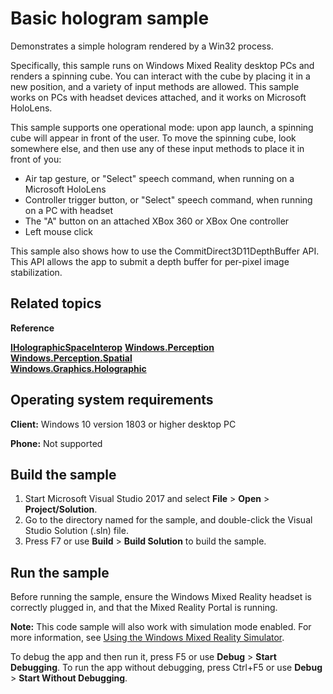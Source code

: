 ﻿---
page_type: sample
languages:
- cppwinrt
products:
- windows-api-win32
name: Basic hologram sample
urlFragment: basic-hologram
description: Demonstrates a simple hologram rendered by a Win32 process.
---

# Basic hologram sample

Demonstrates a simple hologram rendered by a Win32 process.

Specifically, this sample runs on Windows Mixed Reality desktop PCs and renders a spinning cube. You 
can interact with the cube by placing it in a new position, and a variety of input methods are allowed.
This sample works on PCs with headset devices attached, and it works on Microsoft HoloLens.

This sample supports one operational mode: upon app launch, a spinning cube will appear in front
of the user. To move the spinning cube, look somewhere else, and then use any of these input 
methods to place it in front of you:

* Air tap gesture, or "Select" speech command, when running on a Microsoft HoloLens
* Controller trigger button, or "Select" speech command, when running on a PC with headset
* The "A" button on an attached XBox 360 or XBox One controller
* Left mouse click

This sample also shows how to use the CommitDirect3D11DepthBuffer API. This API allows the app to 
submit a depth buffer for per-pixel image stabilization.

## Related topics

**Reference**

[**IHolographicSpaceInterop**](https://docs.microsoft.com/windows/desktop/api/holographicspaceinterop/nn-holographicspaceinterop-iholographicspaceinterop)
[**Windows.Perception**](https://msdn.microsoft.com/library/windows/apps/windows.perception.aspx)  
[**Windows.Perception.Spatial**](https://msdn.microsoft.com/library/windows/apps/windows.perception.spatial.aspx)  
[**Windows.Graphics.Holographic**](https://msdn.microsoft.com/library/windows/apps/windows.graphics.holographic.aspx)  

## Operating system requirements

**Client:** Windows 10 version 1803 or higher desktop PC

**Phone:** Not supported

## Build the sample

1. Start Microsoft Visual Studio 2017 and select **File** \> **Open** \> **Project/Solution**.
2. Go to the directory named for the sample, and double-click the Visual Studio Solution (.sln) file.
3. Press F7 or use **Build** \> **Build Solution** to build the sample.

## Run the sample


Before running the sample, ensure the Windows Mixed Reality headset is correctly plugged in, and that the Mixed Reality Portal is running.

**Note:** This code sample will also work with simulation mode enabled. For more information, see [Using the Windows Mixed Reality Simulator](https://docs.microsoft.com/en-us/windows/mixed-reality/using-the-windows-mixed-reality-simulator).

To debug the app and then run it, press F5 or use **Debug** \> **Start Debugging**. To run the app without debugging, press Ctrl+F5 or use **Debug** \> **Start Without Debugging**.
